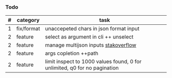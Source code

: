 ### Todo
| #         | category    |   task |
|------------------|-------|--------|
 1 | fix/format | unaccepeted chars in json format input
 2 | feature    | select as argument in cli ++ unselect
 2 | feature    | manage multijson inputs [stakoverflow](https://stackoverflow.com/questions/27907633/w-to-extract-multiple-json-objects-from-one-file)
 2 | feature    | args copletion ++path
 2 | feature    | limit inspect to 1000 values found, 0 for unlimited, q0 for no pagination

